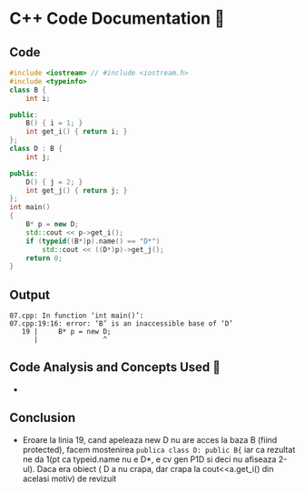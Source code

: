 # C++ Code Documentation 📄

## Code
```cpp
#include <iostream> // #include <iostream.h>
#include <typeinfo>
class B {
    int i;

public:
    B() { i = 1; }
    int get_i() { return i; }
};
class D : B {
    int j;

public:
    D() { j = 2; }
    int get_j() { return j; }
};
int main()
{
    B* p = new D;
    std::cout << p->get_i();
    if (typeid((B*)p).name() == "D*")
        std::cout << ((D*)p)->get_j();
    return 0;
}
```

## Output
```
07.cpp: In function ‘int main()’:
07.cpp:19:16: error: ‘B’ is an inaccessible base of ‘D’
   19 |     B* p = new D;
      |                ^
```

## Code Analysis and Concepts Used 🧠
- 

## Conclusion
- Eroare la linia 19, cand apeleaza new D nu are acces la baza B (fiind protected), facem mostenirea `publica class D: public B{` iar ca rezultat ne da 1(pt ca typeid.name nu e D*, e cv gen P1D si deci nu afiseaza 2-ul). Daca era obiect ( D a nu crapa, dar crapa la cout<<a.get_i() din acelasi motiv) de revizuit
